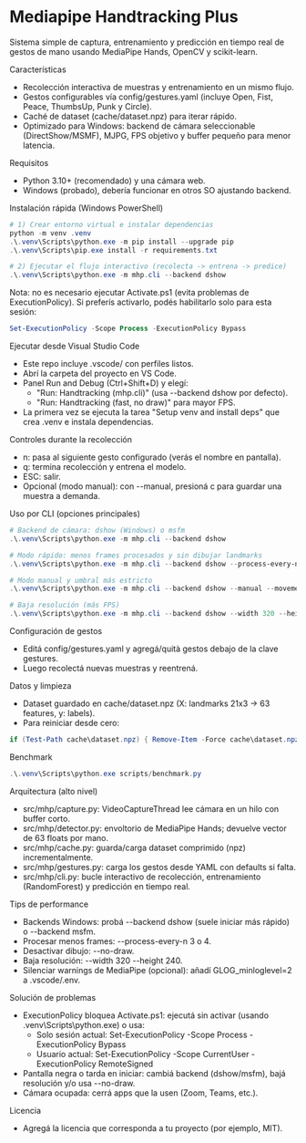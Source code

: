 # Mediapipe Handtracking Plus

Sistema simple de captura, entrenamiento y predicción en tiempo real de gestos de mano usando MediaPipe Hands, OpenCV y scikit-learn.

Características
- Recolección interactiva de muestras y entrenamiento en un mismo flujo.
- Gestos configurables vía config/gestures.yaml (incluye Open, Fist, Peace, ThumbsUp, Punk y Circle).
- Caché de dataset (cache/dataset.npz) para iterar rápido.
- Optimizado para Windows: backend de cámara seleccionable (DirectShow/MSMF), MJPG, FPS objetivo y buffer pequeño para menor latencia.

Requisitos
- Python 3.10+ (recomendado) y una cámara web.
- Windows (probado), debería funcionar en otros SO ajustando backend.

Instalación rápida (Windows PowerShell)
```powershell
# 1) Crear entorno virtual e instalar dependencias
python -m venv .venv
.\.venv\Scripts\python.exe -m pip install --upgrade pip
.\.venv\Scripts\pip.exe install -r requirements.txt

# 2) Ejecutar el flujo interactivo (recolecta -> entrena -> predice)
.\.venv\Scripts\python.exe -m mhp.cli --backend dshow
```
Nota: no es necesario ejecutar Activate.ps1 (evita problemas de ExecutionPolicy). Si preferís activarlo, podés habilitarlo solo para esta sesión:
```powershell
Set-ExecutionPolicy -Scope Process -ExecutionPolicy Bypass
```

Ejecutar desde Visual Studio Code
- Este repo incluye .vscode/ con perfiles listos.
- Abrí la carpeta del proyecto en VS Code.
- Panel Run and Debug (Ctrl+Shift+D) y elegí:
  - "Run: Handtracking (mhp.cli)" (usa --backend dshow por defecto).
  - "Run: Handtracking (fast, no draw)" para mayor FPS.
- La primera vez se ejecuta la tarea "Setup venv and install deps" que crea .venv e instala dependencias.

Controles durante la recolección
- n: pasa al siguiente gesto configurado (verás el nombre en pantalla).
- q: termina recolección y entrena el modelo.
- ESC: salir.
- Opcional (modo manual): con --manual, presioná c para guardar una muestra a demanda.

Uso por CLI (opciones principales)
```powershell
# Backend de cámara: dshow (Windows) o msfm
.\.venv\Scripts\python.exe -m mhp.cli --backend dshow

# Modo rápido: menos frames procesados y sin dibujar landmarks
.\.venv\Scripts\python.exe -m mhp.cli --backend dshow --process-every-n 3 --no-draw

# Modo manual y umbral más estricto
.\.venv\Scripts\python.exe -m mhp.cli --backend dshow --manual --movement-threshold 0.008

# Baja resolución (más FPS)
.\.venv\Scripts\python.exe -m mhp.cli --backend dshow --width 320 --height 240
```

Configuración de gestos
- Editá config/gestures.yaml y agregá/quità gestos debajo de la clave gestures.
- Luego recolectá nuevas muestras y reentrená.

Datos y limpieza
- Dataset guardado en cache/dataset.npz (X: landmarks 21x3 -> 63 features, y: labels).
- Para reiniciar desde cero:
```powershell
if (Test-Path cache\dataset.npz) { Remove-Item -Force cache\dataset.npz }
```

Benchmark
```powershell
.\.venv\Scripts\python.exe scripts/benchmark.py
```

Arquitectura (alto nivel)
- src/mhp/capture.py: VideoCaptureThread lee cámara en un hilo con buffer corto.
- src/mhp/detector.py: envoltorio de MediaPipe Hands; devuelve vector de 63 floats por mano.
- src/mhp/cache.py: guarda/carga dataset comprimido (npz) incrementalmente.
- src/mhp/gestures.py: carga los gestos desde YAML con defaults si falta.
- src/mhp/cli.py: bucle interactivo de recolección, entrenamiento (RandomForest) y predicción en tiempo real.

Tips de performance
- Backends Windows: probá --backend dshow (suele iniciar más rápido) o --backend msfm.
- Procesar menos frames: --process-every-n 3 o 4.
- Desactivar dibujo: --no-draw.
- Baja resolución: --width 320 --height 240.
- Silenciar warnings de MediaPipe (opcional): añadí GLOG_minloglevel=2 a .vscode/.env.

Solución de problemas
- ExecutionPolicy bloquea Activate.ps1: ejecutá sin activar (usando .venv\Scripts\python.exe) o usa:
  - Solo sesión actual: Set-ExecutionPolicy -Scope Process -ExecutionPolicy Bypass
  - Usuario actual: Set-ExecutionPolicy -Scope CurrentUser -ExecutionPolicy RemoteSigned
- Pantalla negra o tarda en iniciar: cambiá backend (dshow/msfm), bajá resolución y/o usa --no-draw.
- Cámara ocupada: cerrá apps que la usen (Zoom, Teams, etc.).

Licencia
- Agregá la licencia que corresponda a tu proyecto (por ejemplo, MIT).
